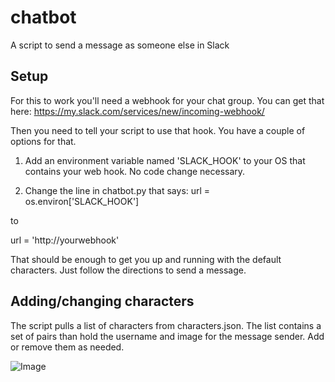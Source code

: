 # chatbot
A script to send a message as someone else in Slack


Setup
-------------
For this to work you'll need a webhook for your chat group.  You can get that here:
https://my.slack.com/services/new/incoming-webhook/

Then you need to tell your script to use that hook. You have a couple of options for that.

1) Add an environment variable named 'SLACK_HOOK' to your OS that contains your web hook. No code change necessary.

2) Change the line in chatbot.py that says: 
url = os.environ['SLACK_HOOK'] 

to 

url = 'http://yourwebhook'


That should be enough to get you up and running with the default characters.  Just follow the directions to send a message.


Adding/changing characters
--------------------------
The script pulls a list of characters from characters.json.  The list contains a set of pairs than hold the username and image for the message sender.  Add or remove them as needed.

![Image](http://i.imgur.com/08LG6us.png)
